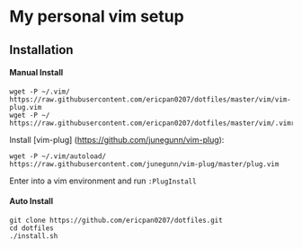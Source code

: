 # My personal vim setup

## Installation

#### Manual Install
```shell
wget -P ~/.vim/ https://raw.githubusercontent.com/ericpan0207/dotfiles/master/vim/vim-plug.vim
wget -P ~/ https://raw.githubusercontent.com/ericpan0207/dotfiles/master/vim/.vimrc
```
Install [vim-plug] (https://github.com/junegunn/vim-plug):
```shell
wget -P ~/.vim/autoload/ https://raw.githubusercontent.com/junegunn/vim-plug/master/plug.vim
```
Enter into a vim environment and run `:PlugInstall`

#### Auto Install
```shell
git clone https://github.com/ericpan0207/dotfiles.git
cd dotfiles
./install.sh
